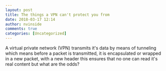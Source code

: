 ```yaml
---
layout: post
title: The things a VPN can't protect you from
date: 2018-03-17 12:14
author: nvinside
comments: true
categories: [Uncategorized]
---
```

A virtual private network (VPN) transmits it's data by means of tunneling which means before a packet is transmitted, it is encapsulated or wrapped in a new packet, with a new header this ensures that no one can read it's real content but what are the odds?

&nbsp;

<!--more-->
